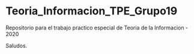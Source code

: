# Teoria_Informacion_TPE_Grupo19

Repositorio para el trabajo practico especial de Teoria de la Informacion - 2020

Saludos.
